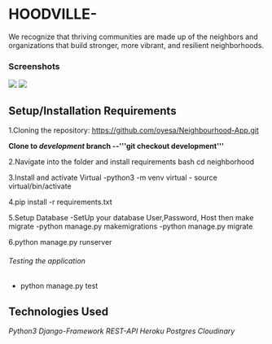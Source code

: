 # HOODVILLE- 
We recognize that thriving communities are made up of the neighbors and organizations that build stronger, more vibrant, and resilient neighborhoods.

### Screenshots

<img src="/home/moringa/Desktop/projects/python/Neighbourhood-App/screenshot/index.png" > 
<img src="/home/moringa/Desktop/projects/python/Neighbourhood-App/screenshot/login.png" > 


## Setup/Installation Requirements

1.Cloning the repository: https://github.com/oyesa/Neighbourhood-App.git

**Clone to _development_ branch --'''git checkout development'''**


2.Navigate into the folder and install requirements
bash cd neighborhood

3.Install and activate Virtual
-python3 -m venv virtual - source virtual/bin/activate

4.pip install -r requirements.txt

5.Setup Database
-SetUp your database User,Password, Host then make migrate
-python manage.py makemigrations 
-python manage.py migrate

6.python manage.py runserver

###### Testing the application
- python manage.py test

## Technologies Used
*Python3*
*Django-Framework*
*REST-API*
*Heroku*
*Postgres*
*Cloudinary*
